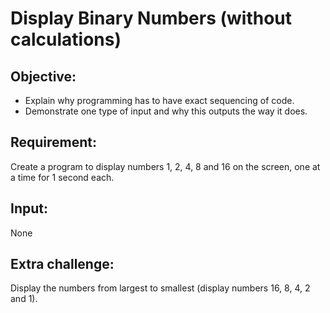 # Display Binary Numbers (without calculations)

## Objective:

- Explain why programming has to have exact sequencing of code.
- Demonstrate one type of input and why this outputs the way it does.


## Requirement:

Create a program to display numbers 1, 2, 4, 8 and 16 on the screen, one at a time for 1 second each.

## Input:
None

## Extra challenge:
Display the numbers from largest to smallest (display numbers 16, 8, 4, 2 and 1).

